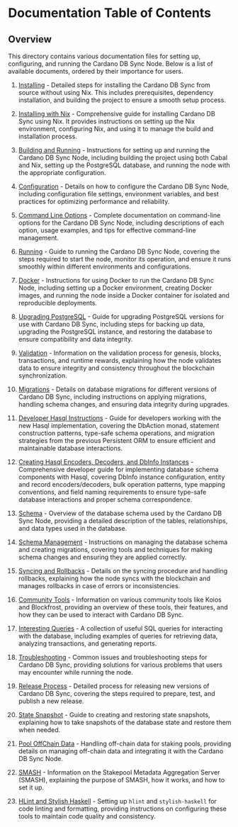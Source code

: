 # Documentation Table of Contents

## Overview

This directory contains various documentation files for setting up, configuring, and running the Cardano DB Sync Node. Below is a list of available documents, ordered by their importance for users.

1. [Installing](https://github.com/IntersectMBO/cardano-db-sync/blob/master/doc/installing.md) - Detailed steps for installing the Cardano DB Sync from source without using Nix. This includes prerequisites, dependency installation, and building the project to ensure a smooth setup process.

2. [Installing with Nix](https://github.com/IntersectMBO/cardano-db-sync/blob/master/doc/installing-with-nix.md) - Comprehensive guide for installing Cardano DB Sync using Nix. It provides instructions on setting up the Nix environment, configuring Nix, and using it to manage the build and installation process.

3. [Building and Running](https://github.com/IntersectMBO/cardano-db-sync/blob/master/doc/building-running.md) - Instructions for setting up and running the Cardano DB Sync Node, including building the project using both Cabal and Nix, setting up the PostgreSQL database, and running the node with the appropriate configuration.

4. [Configuration](https://github.com/IntersectMBO/cardano-db-sync/blob/master/doc/configuration.md) - Details on how to configure the Cardano DB Sync Node, including configuration file settings, environment variables, and best practices for optimizing performance and reliability.

5. [Command Line Options](https://github.com/IntersectMBO/cardano-db-sync/blob/master/doc/command-line-options.md) - Complete documentation on command-line options for the Cardano DB Sync Node, including descriptions of each option, usage examples, and tips for effective command-line management.

6. [Running](https://github.com/IntersectMBO/cardano-db-sync/blob/master/doc/running.md) - Guide to running the Cardano DB Sync Node, covering the steps required to start the node, monitor its operation, and ensure it runs smoothly within different environments and configurations.

7. [Docker](https://github.com/IntersectMBO/cardano-db-sync/blob/master/doc/docker.md) - Instructions for using Docker to run the Cardano DB Sync Node, including setting up a Docker environment, creating Docker images, and running the node inside a Docker container for isolated and reproducible deployments.

8. [Upgrading PostgreSQL](https://github.com/IntersectMBO/cardano-db-sync/blob/master/doc/upgrading-postgresql.md) - Guide for upgrading PostgreSQL versions for use with Cardano DB Sync, including steps for backing up data, upgrading the PostgreSQL instance, and restoring the database to ensure compatibility and data integrity.

9. [Validation](https://github.com/IntersectMBO/cardano-db-sync/blob/master/doc/validation.md) - Information on the validation process for genesis, blocks, transactions, and runtime rewards, explaining how the node validates data to ensure integrity and consistency throughout the blockchain synchronization.

10. [Migrations](https://github.com/IntersectMBO/cardano-db-sync/blob/master/doc/migrations.md) - Details on database migrations for different versions of Cardano DB Sync, including instructions on applying migrations, handling schema changes, and ensuring data integrity during upgrades.

11. [Developer Hasql Instructions](https://github.com/IntersectMBO/cardano-db-sync/blob/master/doc/hasql.md) - Guide for developers working with the new Hasql implementation, covering the DbAction monad, statement construction patterns, type-safe schema operations, and migration strategies from the previous Persistent ORM to ensure efficient and maintainable database interactions.

12. [Creating Hasql Encoders, Decoders, and DbInfo Instances](https://github.com/IntersectMBO/cardano-db-sync/blob/master/doc/hasql-decode-encode-dbinfo.md) - Comprehensive developer guide for implementing database schema components with Hasql, covering DbInfo instance configuration, entity and record encoders/decoders, bulk operation patterns, type mapping conventions, and field naming requirements to ensure type-safe database interactions and proper schema correspondence.

13. [Schema](https://github.com/IntersectMBO/cardano-db-sync/blob/master/doc/schema.md) - Overview of the database schema used by the Cardano DB Sync Node, providing a detailed description of the tables, relationships, and data types used in the database.

14. [Schema Management](https://github.com/IntersectMBO/cardano-db-sync/blob/master/doc/schema-management.md) - Instructions on managing the database schema and creating migrations, covering tools and techniques for making schema changes and ensuring they are applied correctly.

15. [Syncing and Rollbacks](https://github.com/IntersectMBO/cardano-db-sync/blob/master/doc/syncing-and-rollbacks.md) - Details on the syncing procedure and handling rollbacks, explaining how the node syncs with the blockchain and manages rollbacks in case of errors or inconsistencies.

16. [Community Tools](https://github.com/IntersectMBO/cardano-db-sync/blob/master/doc/community-tools.md) - Information on various community tools like Koios and Blockfrost, providing an overview of these tools, their features, and how they can be used to interact with Cardano DB Sync.

17. [Interesting Queries](https://github.com/IntersectMBO/cardano-db-sync/blob/master/doc/interesting-queries.md) - A collection of useful SQL queries for interacting with the database, including examples of queries for retrieving data, analyzing transactions, and generating reports.

18. [Troubleshooting](https://github.com/IntersectMBO/cardano-db-sync/blob/master/doc/troubleshooting.md) - Common issues and troubleshooting steps for Cardano DB Sync, providing solutions for various problems that users may encounter while running the node.

19. [Release Process](https://github.com/IntersectMBO/cardano-db-sync/blob/master/doc/release-process.md) - Detailed process for releasing new versions of Cardano DB Sync, covering the steps required to prepare, test, and publish a new release.

20. [State Snapshot](https://github.com/IntersectMBO/cardano-db-sync/blob/master/doc/state-snapshot.md) - Guide to creating and restoring state snapshots, explaining how to take snapshots of the database state and restore them when needed.

21. [Pool OffChain Data](https://github.com/IntersectMBO/cardano-db-sync/blob/master/doc/pool-offchain-data.md) - Handling off-chain data for staking pools, providing details on managing off-chain data and integrating it with the Cardano DB Sync Node.

22. [SMASH](https://github.com/IntersectMBO/cardano-db-sync/blob/master/doc/smash.md) - Information on the Stakepool Metadata Aggregation Server (SMASH), explaining the purpose of SMASH, how it works, and how to set it up.

23. [HLint and Stylish Haskell](https://github.com/IntersectMBO/cardano-db-sync/blob/master/doc/hlint-stylish-haskell.md) - Setting up `hlint` and `stylish-haskell` for code linting and formatting, providing instructions on configuring these tools to maintain code quality and consistency.
